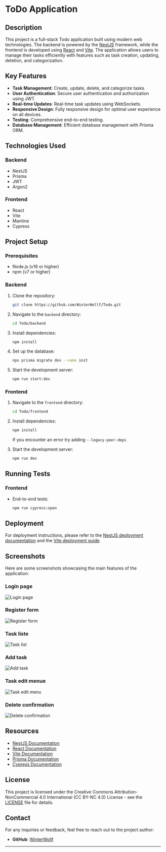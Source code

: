 # ToDo Application

## Description

This project is a full-stack Todo application built using modern web technologies. The backend is powered by the [NestJS](https://nestjs.com/) framework, while the frontend is developed using [React](https://reactjs.org/) and [Vite](https://vitejs.dev/). The application allows users to manage their tasks efficiently with features such as task creation, updating, deletion, and categorization.

## Key Features

- **Task Management**: Create, update, delete, and categorize tasks.
- **User Authentication**: Secure user authentication and authorization using JWT.
- **Real-time Updates**: Real-time task updates using WebSockets.
- **Responsive Design**: Fully responsive design for optimal user experience on all devices.
- **Testing**: Comprehensive end-to-end testing.
- **Database Management**: Efficient database management with Prisma ORM.

## Technologies Used

### Backend
- NestJS
- Prisma
- JWT
- Argon2

### Frontend
- React
- Vite
- Mantine
- Cypress

## Project Setup

### Prerequisites

- Node.js (v16 or higher)
- npm (v7 or higher)

### Backend

1. Clone the repository:
    ```bash
    git clone https://github.com/WinterWollf/Todo.git
    ```

2. Navigate to the `backend` directory:
    ```bash
    cd Todo/backend
    ```

3. Install dependencies:
    ```bash
    npm install
    ```

4. Set up the database:
    ```bash
    npx prisma migrate dev --name init
    ```

5. Start the development server:
    ```bash
    npm run start:dev
    ```

### Frontend

1. Navigate to the `frontend` directory:
    ```bash
    cd Todo/frontend
    ```

2. Install dependencies:
    ```bash
    npm install
    ```
    If you encounter an error try adding `--legacy-peer-deps`

3. Start the development server:
    ```bash
    npm run dev
    ```

## Running Tests

### Frontend

- End-to-end tests:

    ```bash
    npm run cypress:open
    ```

## Deployment

For deployment instructions, please refer to the [NestJS deployment documentation](https://docs.nestjs.com/deployment) and the [Vite deployment guide](https://vitejs.dev/guide/static-deploy.html).

## Screenshots

Here are some screenshots showcasing the main features of the application:

### **Login page**
![Login page](screenshots/loginPage.png)

### **Register form**
![Register form](screenshots/registerForm.png)

### **Task liste**
![Task list](screenshots/taskList.png)

### **Add task**
![Add task](screenshots/addTask.png)

### **Task edit menue**
![Task edit menu](screenshots/taskEditMenu.png)

### **Delete confirmation**
![Delete confirmation](screenshots/confirmation.png)

## Resources

- [NestJS Documentation](https://docs.nestjs.com)
- [React Documentation](https://reactjs.org/docs/getting-started.html)
- [Vite Documentation](https://vitejs.dev/guide/)
- [Prisma Documentation](https://www.prisma.io/docs/)
- [Cypress Documentation](https://docs.cypress.io/)

## License

This project is licensed under the Creative Commons Attribution-NonCommercial 4.0 International (CC BY-NC 4.0) License - see the [LICENSE](LICENSE.txt) file for details.

## Contact

For any inquiries or feedback, feel free to reach out to the project author:
- **GitHub**: [WinterWollf](https://github.com/WinterWollf)

---

